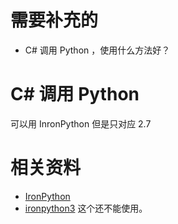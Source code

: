 


# 需要补充的

- C# 调用 Python ，使用什么方法好？

# C# 调用 Python

可以用 InronPython 但是只对应 2.7



# 相关资料


- [IronPython](http://ironpython.net/)
- [ironpython3](https://github.com/IronLanguages/ironpython3) 这个还不能使用。

